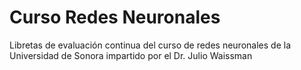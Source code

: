 # Curso Redes Neuronales
Libretas de evaluación continua del curso de redes neuronales de la Universidad de Sonora impartido por el Dr. Julio Waissman


